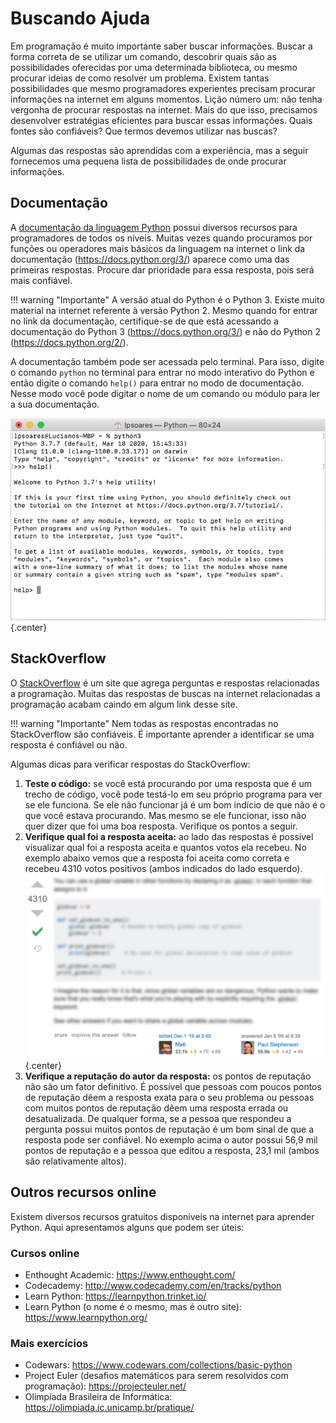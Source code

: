 # Buscando Ajuda

Em programação é muito importante saber buscar informações. Buscar a forma correta de se utilizar um comando, descobrir quais são as possibilidades oferecidas por uma determinada biblioteca, ou mesmo procurar ideias de como resolver um problema. Existem tantas possibilidades que mesmo programadores experientes precisam procurar informações na internet em alguns momentos. Lição número um: não tenha vergonha de procurar respostas na internet. Mais do que isso, precisamos desenvolver estratégias eficientes para buscar essas informações. Quais fontes são confiáveis? Que termos devemos utilizar nas buscas?

Algumas das respostas são aprendidas com a experiência, mas a seguir fornecemos uma pequena lista de possibilidades de onde procurar informações.

## Documentação

A [documentação da linguagem Python](https://www.python.org/doc/) possui diversos recursos para programadores de todos os níveis. Muitas vezes quando procuramos por funções ou operadores mais básicos da linguagem na internet o link da documentação (https://docs.python.org/3/) aparece como uma das primeiras respostas. Procure dar prioridade para essa resposta, pois será mais confiável.

!!! warning "Importante"
    A versão atual do Python é o Python 3. Existe muito material na internet referente à versão Python 2. Mesmo quando for entrar no link da documentação, certifique-se de que está acessando a documentação do Python 3 (https://docs.python.org/3/) e não do Python 2 (https://docs.python.org/2/).

A documentação também pode ser acessada pelo terminal. Para isso, digite o comando `python` no terminal para entrar no modo interativo do Python e então digite o comando `help()` para entrar no modo de documentação. Nesse modo você pode digitar o nome de um comando ou módulo para ler a sua documentação.

![help no modo interativo do Python](/dicas/buscando-ajuda/help.png){.center}


## StackOverflow

O [StackOverflow](https://stackoverflow.com/) é um site que agrega perguntas e respostas relacionadas a programação. Muitas das respostas de buscas na internet relacionadas a programação acabam caindo em algum link desse site.

!!! warning "Importante"
    Nem todas as respostas encontradas no StackOverflow são confiáveis. É importante aprender a identificar se uma resposta é confiável ou não.

Algumas dicas para verificar respostas do StackOverflow:

1. **Teste o código:** se você está procurando por uma resposta que é um trecho de código, você pode testá-lo em seu próprio programa para ver se ele funciona. Se ele não funcionar já é um bom indício de que não é o que você estava procurando. Mas mesmo se ele funcionar, isso não quer dizer que foi uma boa resposta. Verifique os pontos a seguir.
1. **Verifique qual foi a resposta aceita:** ao lado das respostas é possível visualizar qual foi a resposta aceita e quantos votos ela recebeu. No exemplo abaixo vemos que a resposta foi aceita como correta e recebeu 4310 votos positivos (ambos indicados do lado esquerdo).
    ![Resposta do stackoverflow](/dicas/buscando-ajuda/stackoverflow-resposta.png){.center}
1. **Verifique a reputação do autor da resposta:** os pontos de reputação não são um fator definitivo. É possível que pessoas com poucos pontos de reputação dêem a resposta exata para o seu problema ou pessoas com muitos pontos de reputação dêem uma resposta errada ou desatualizada. De qualquer forma, se a pessoa que respondeu a pergunta possui muitos pontos de reputação é um bom sinal de que a resposta pode ser confiável. No exemplo acima o autor possui 56,9 mil pontos de reputação e a pessoa que editou a resposta, 23,1 mil (ambos são relativamente altos).

## Outros recursos online

Existem diversos recursos gratuitos disponíveis na internet para aprender Python. Aqui apresentamos alguns que podem ser úteis:

### Cursos online

- Enthought Academic: https://www.enthought.com/
- Codecademy: http://www.codecademy.com/en/tracks/python
- Learn Python: https://learnpython.trinket.io/
- Learn Python (o nome é o mesmo, mas é outro site): https://www.learnpython.org/

### Mais exercícios

- Codewars: https://www.codewars.com/collections/basic-python
- Project Euler (desafios matemáticos para serem resolvidos com programação): https://projecteuler.net/
- Olimpíada Brasileira de Informática: https://olimpiada.ic.unicamp.br/pratique/
